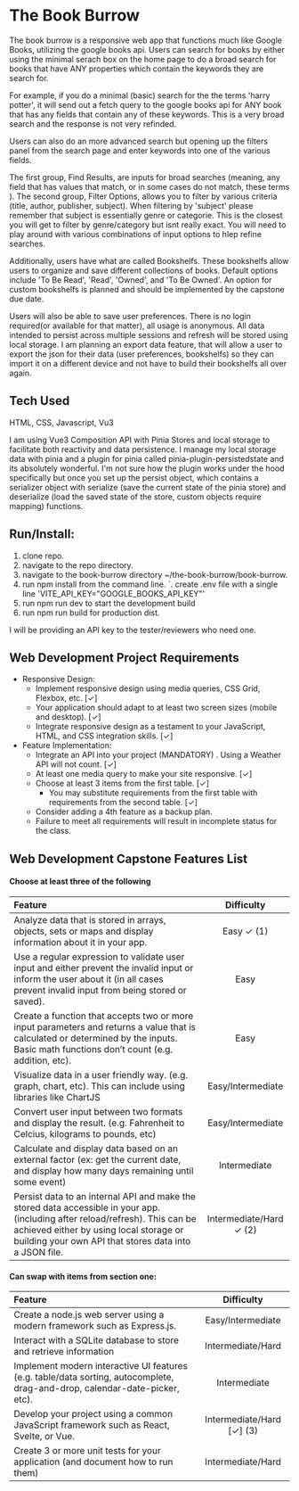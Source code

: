 # The Book Burrow

The book burrow is a responsive web app that functions much like Google Books, utilizing the google books api.  Users can search for books by either
using the minimal serach box on the home page to do a broad search for books that have ANY properties which contain the keywords they are search for.

For example, if you do a minimal (basic) search for the the terms 'harry potter', it will send out a fetch query to the google books api for ANY book
that has any fields that contain any of these keywords.  This is a very broad search and the response is not very refinded.

Users can also do an more advanced search but opening up the filters panel from the search page and enter keywords into one of the various fields.

The first group, Find Results, are inputs for broad searches (meaning, any field that has values that match, or in some cases do not match, these terms ).
The second group, Filter Options, allows you to filter by various criteria (title, author, publisher, subject).  When filtering by 'subject' please remember
that subject is essentially genre or categorie.  This is the closest you will get to filter by genre/category but isnt really exact. You will need to play around
with various combinations of input options to hlep refine searches.

Additionally, users have what are called Bookshelfs.  These bookshelfs allow users to organize and save different collections of books.  Default options include 'To Be Read', 'Read', 'Owned', and 'To Be Owned'.  An option for custom bookshelfs is planned and should be implemented by the capstone due date.

Users will also be able to save user preferences. There is no login required(or available for that matter), all usage is anonymous. All data intended to persist across multiple sessions
and refresh will be stored using local storage. I am planning an export data feature, that will allow a user to export the json for their data (user preferences, bookshelfs) so they can import
it on a different device and not have to build their bookshelfs all over again.

## Tech Used

HTML, CSS, Javascript, Vu3

I am using Vue3 Composition API with Pinia Stores and local storage to facilitate both reactivity and data persistence.  I manage my local storage data with pinia and a plugin for pinia called
pinia-plugin-persistedstate and its absolutely wonderful. I'm not sure how the plugin works under the hood specifically but once you set up the persist object, which contains a serializer object with serialize (save the current state of the pinia store) and deserialize (load the saved state of the store, custom objects require mapping) functions.

## Run/Install:

1. clone repo.
2. navigate to the repo directory.
3. navigate to the book-burrow directory ~/the-book-burrow/book-burrow.
4. run npm install from the command line.
   `. create .env file with a single line 'VITE_API_KEY="GOOGLE_BOOKS_API_KEY"'
5. run npm run dev to start the development build
6. run npm run build for production dist.

I will be providing an API key to the tester/reviewers who need one. 

## Web Development Project Requirements

* Responsive Design: 
  * Implement responsive design using media queries, CSS Grid, Flexbox, etc. [&#x2713;]
  * Your application should adapt to at least two screen sizes (mobile and desktop). [&#x2713;]
  * Integrate responsive design as a testament to your JavaScript, HTML, and CSS integration skills. [&#x2713;]
* Feature Implementation:
  * Integrate an API into your project (MANDATORY) . Using a Weather API will not count. [&#x2713;]
  * At least one media query to make your site responsive. [&#x2713;]
  * Choose at least 3 items from the first table. [&#x2713;]
    * You may substitute requirements from the first table with requirements from the second table. [&#x2713;]
  * Consider adding a 4th feature as a backup plan.
  * Failure to meet all requirements will result in incomplete status for the class.

## Web Development Capstone Features List

#### Choose at least three of the following

| Feature                                                                                                                                                                                | Difficulty        |
| :--------------------------------------------------------------------------------------------------------------------------------------------------------------------------------------| :---------------: |
| Analyze data that is stored in arrays, objects, sets or maps and display information about it in your app.                                                                             | Easy &#x2713; (1) |
| Use a regular expression to validate user input and either prevent the invalid input or inform the user about it (in all cases prevent invalid input from being stored or saved).      | Easy              |
| Create a function that accepts two or more input parameters and returns a value that is calculated or determined by the inputs. Basic math functions don’t count (e.g. addition, etc). | Easy              |
| Visualize data in a user friendly way. (e.g. graph, chart, etc). This can include using libraries like ChartJS                                                                         | Easy/Intermediate |
| Convert user input between two formats and display the result. (e.g. Fahrenheit to Celcius, kilograms to pounds, etc)                                                                  | Easy/Intermediate |
| Calculate and display data based on an external factor (ex: get the current date, and display how many days remaining until some event)                                                | Intermediate      |
| Persist data to an internal API and make the stored data accessible in your app. (including after reload/refresh). This can be achieved either by using local storage or building your own API that stores data into a JSON file. | Intermediate/Hard &#x2713; (2)|
   
#### Can swap with items from section one:

| Feature                                                                                                                                                                                | Difficulty        |
| :------------------------------------------------------------------------------------------------------------------------------------------------------------------------------------- | :---------------: |
| Create a node.js web server using a modern framework such as Express.js.                                                                                                               | Easy/Intermediate |
| Interact with a SQLite database to store and retrieve information                                                                                                                      | Intermediate/Hard |
| Implement modern interactive UI features (e.g. table/data sorting, autocomplete, drag-and-drop, calendar-date-picker, etc).                                                            | Intermediate      |
| Develop your project using a common JavaScript framework such as React, Svelte, or Vue.                                                                                                | Intermediate/Hard [&#x2713;] (3)|
| Create 3 or more unit tests for your application (and document how to run them)                                                                                                        | Intermediate/Hard |

